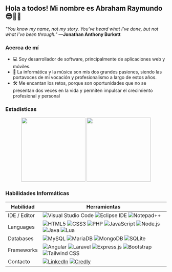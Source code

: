## Hola a todos! Mi nombre es Abraham Raymundo😎👏🏽

*"You know my name, not my story. You've heard what I've done, but not what I've been through."*  —**Jonathan Anthony Burkett**

### Acerca de mí
<ul>
  <li>💻 Soy desarrollador de software, principalmente de aplicaciones web y móviles.</li>
  <li>📢 La informática y la música son mis dos grandes pasiones, siendo las portavoces de mi vocación y profesionalismo a largo de estos años.</li>
  <li>🛠 Me encantan los retos, porque son oportunidades que no se presentan dos veces en la vida y permiten impulsar el crecimiento profesional y personal</li>
</ul>

### Estadísticas
<div align="center">
<a href="https://github.com/anuraghazra/github-readme-stats"><img src="https://github-readme-stats.vercel.app/api?username=Pimpollo30&theme=dark&show_icons=true&icon_color=9757FF" height="200"></a>
<a href="https://github.com/anuraghazra/github-readme-stats"><img src="https://github-readme-stats.vercel.app/api/top-langs/?username=anuraghazra&langs_count=4&layout=default&theme=dark" height="200"></a>
</div>

### Habilidades Informáticas

| **Habilidad** | **Herramientas** |
|---------------|------------------|
| IDE / Editor  |![Visual Studio Code](https://img.shields.io/badge/Visual%20Studio%20Code-2E2E2E?style=flat-square&logo=visualstudiocode&logoColor=22a6f2) ![Eclipse IDE](https://img.shields.io/badge/Eclipse%20IDE-f7951d?style=flat-square&logo=eclipseide&logoColor=2c2255) ![Notepad++](https://img.shields.io/badge/Notepad%2b%2b-7fc572?style=flat-square&logo=notepadplusplus&logoColor=000000)                 |
| Languages     |![HTML5](https://img.shields.io/badge/HTML5-e44d26?style=flat-square&logo=html5&logoColor=FFFFFF) ![CSS3](https://img.shields.io/badge/CSS3-0170bf?style=flat-square&logo=css3&logoColor=FFFFFF) ![PHP](https://img.shields.io/badge/PHP-787cb4?style=flat-square&logo=php&logoColor=FFFFFF) ![JavaScript](https://img.shields.io/badge/JavaScript-505050?style=flat-square&logo=javascript&logoColor=FFFF00) ![Node.js](https://img.shields.io/badge/Node%2Ejs-6da75d?style=flat-square&logo=nodedotjs&logoColor=FFFFFF) ![Java](https://img.shields.io/badge/Java-FF0000?style=flat-square&logo=oracle&logoColor=FFFFFF) ![Lua](https://img.shields.io/badge/Lua-000081?style=flat-square&logo=lua&logoColor=FFFFFF)                  |
| Databases     |![MySQL](https://img.shields.io/badge/MySQL-00618a?style=flat-square&logo=mysql&logoColor=FFFFFF) ![MariaDB](https://img.shields.io/badge/MariaDB-c0755a?style=flat-square&logo=mariadb&logoColor=FFFFFF) ![MongoDB](https://img.shields.io/badge/MongoDB-1b8931?style=flat-square&logo=mongodb&logoColor=7fc572) ![SQLite](https://img.shields.io/badge/SQLite-0f80cc?style=flat-square&logo=sqlite&logoColor=FFFFFF)                  |
| Frameworks    |![Angular](https://img.shields.io/badge/Angular-dd0030?style=flat-square&logo=angular&logoColor=FFFFFF) ![Laravel](https://img.shields.io/badge/Laravel-ef3a2d?style=flat-square&logo=laravel&logoColor=FFFFFF) ![Express.js](https://img.shields.io/badge/Express%2Ejs-505050?style=flat-square&logo=express&logoColor=FFFFFF) ![Bootstrap](https://img.shields.io/badge/Bootstrap-7809f6?style=flat-square&logo=bootstrap&logoColor=FFFFFF) ![Tailwind CSS](https://img.shields.io/badge/Tailwind%20CSS-01b7d6?style=flat-square&logo=tailwindcss&logoColor=FFFFFF)                  |
| Contacto      |[![LinkedIn](https://img.shields.io/badge/LinkedIn-0a66c2?style=flat-square&logo=linkedin&logoColor=FFFFFF)](https://www.linkedin.com/in/jarg6589/) [![Credly](https://img.shields.io/badge/Credly-f36b21?style=flat-square&logo=credly&logoColor=FFFFFF)](https://www.credly.com/users/jose-abraham-raymundo-garcia)                  |

